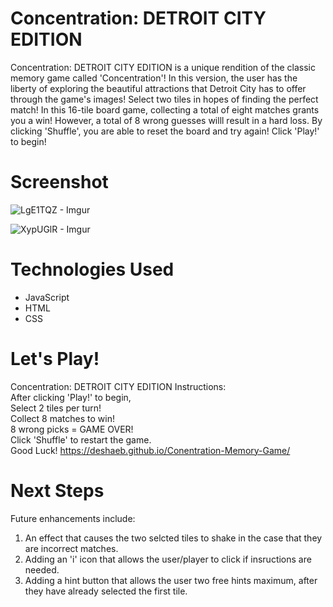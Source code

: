# Concentration: DETROIT CITY EDITION
Concentration: DETROIT CITY EDITION is a unique rendition of the classic memory game called 'Concentration'! In this version, the user has the liberty of exploring the beautiful attractions that Detroit City has to offer through the game's images! Select two tiles in hopes of finding the perfect match! In this 16-tile board game, collecting a total of eight matches grants you a win! However, a total of 8 wrong guesses willl result in a hard loss. By clicking 'Shuffle', you are able to reset the board and try again! Click 'Play!' to begin! 
# Screenshot

![LgE1TQZ - Imgur](https://github.com/user-attachments/assets/87860346-471d-4d86-b941-cde9777a0752)

![XypUGlR - Imgur](https://github.com/user-attachments/assets/619dcdc2-ccd4-4a81-a052-349d48c5c7a2)


# Technologies Used

- JavaScript
- HTML
- CSS

# Let's Play!
Concentration: DETROIT CITY EDITION
Instructions:<br>
        After clicking 'Play!' to begin, <br>
        Select 2 tiles per turn! <br>
        Collect 8 matches to win! <br>
        8 wrong picks = GAME OVER! <br>
        Click 'Shuffle' to restart the game. <br>
        Good Luck!
https://deshaeb.github.io/Conentration-Memory-Game/

# Next Steps

Future enhancements include:
1. An effect that causes the two selcted tiles to shake in the case that they are incorrect matches.
2. Adding an 'i' icon that allows the user/player to click if insructions are needed.
3. Adding a hint button that allows the user two free hints maximum, after they have already selected the first tile.
